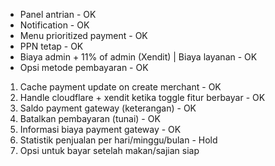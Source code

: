 - Panel antrian - OK
- Notification - OK
- Menu prioritized payment - OK
- PPN tetap - OK
- Biaya admin + 11% of admin (Xendit) | Biaya layanan - OK
- Opsi metode pembayaran - OK

1. Cache payment update on create merchant - OK
2. Handle cloudflare + xendit ketika toggle fitur berbayar - OK
3. Saldo payment gateway (keterangan) - OK
4. Batalkan pembayaran (tunai) - OK
5. Informasi biaya payment gateway - OK
6. Statistik penjualan per hari/minggu/bulan - Hold
7. Opsi untuk bayar setelah makan/sajian siap
